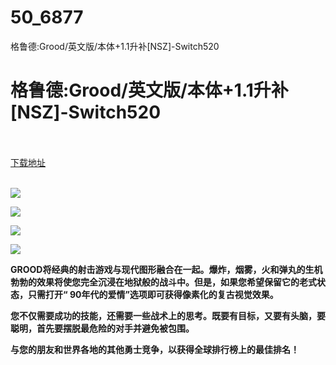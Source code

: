 # 50_6877
格鲁德:Grood/英文版/本体+1.1升补[NSZ]-Switch520
# 格鲁德:Grood/英文版/本体+1.1升补[NSZ]-Switch520
 <br/></br>
[下载地址](https://www.switch520.cc/article/6877 "下载地址")
<br/></br>

<p><span><strong><img src="https://www.switch520.cc/muke_img/upload_art_editor_20201025-1_7f249410166aeb69c883571296153724.jpg"></strong></span></p>
<p><span><strong><img src="https://www.switch520.cc/muke_img/upload_art_editor_20201025-1_22e8982029d65918eb6d9df3a40f07b9.jpg"></strong></span></p>
<p><span><strong><img src="https://www.switch520.cc/muke_img/upload_art_editor_20201025-1_ccd2262701a5c21417d2af09a9d4054f.jpg"></strong></span></p>
<p><span><strong><img src="https://www.switch520.cc/muke_img/upload_art_editor_20201025-1_1496776eedc1baf2cf9d504d78de2e6c.jpg"></strong></span></p>
<p></p>
<p><span><strong>GROOD将经典的射击游戏与现代图形融合在一起。爆炸，烟雾，火和弹丸的生机勃勃的效果将使您完全沉浸在地狱般的战斗中。但是，如果您希望保留它的老式状态，只需打开“ 90年代的爱情”选项即可获得像素化的复古视觉效果。</strong></span></p>
<p><span><strong>您不仅需要成功的技能，还需要一些战术上的思考。既要有目标，又要有头脑，要聪明，首先要摆脱最危险的对手并避免被包围。</strong></span></p>
<p><span><strong>与您的朋友和世界各地的其他勇士竞争，以获得全球排行榜上的最佳排名！</strong></span></p>
<p></p>
<p></p>
